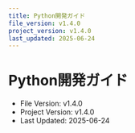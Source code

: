 ```yaml
---
title: Python開発ガイド
file_version: v1.4.0
project_version: v1.4.0
last_updated: 2025-06-24
---
```


# Python開発ガイド

- File Version: v1.4.0
- Project Version: v1.4.0
- Last Updated: 2025-06-24 